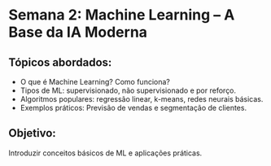 # Semana 2: Machine Learning – A Base da IA Moderna

## Tópicos abordados:
- O que é Machine Learning? Como funciona?
- Tipos de ML: supervisionado, não supervisionado e por reforço.
- Algoritmos populares: regressão linear, k-means, redes neurais básicas.
- Exemplos práticos: Previsão de vendas e segmentação de clientes.

## Objetivo:
Introduzir conceitos básicos de ML e aplicações práticas.
